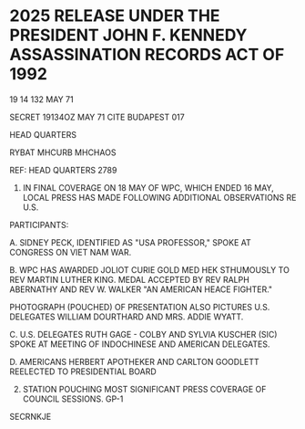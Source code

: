 # 2025 RELEASE UNDER THE PRESIDENT JOHN F. KENNEDY ASSASSINATION RECORDS ACT OF 1992

19 14 132 MAY 71

SECRET 19134OZ MAY 71 CITE BUDAPEST 017

HEAD QUARTERS

RYBAT MHCURB MHCHAOS

REF: HEAD QUARTERS 2789

1. IN FINAL COVERAGE ON 18 MAY OF WPC, WHICH ENDED 16 MAY, LOCAL PRESS HAS MADE FOLLOWING ADDITIONAL OBSERVATIONS RE U.S.

PARTICIPANTS:

A. SIDNEY PECK, IDENTIFIED AS "USA PROFESSOR," SPOKE AT CONGRESS ON VIET NAM WAR.

B. WPC HAS AWARDED JOLIOT CURIE GOLD MED HEK STHUMOUSLY TO REV MARTIN LUTHER KING. MEDAL ACCEPTED BY REV RALPH
ABERNATHY AND REV W. WALKER "AN AMERICAN HEACE FIGHTER."

PHOTOGRAPH (POUCHED) OF PRESENTATION ALSO PICTURES U.S. DELEGATES WILLIAM DOURTHARD AND MRS. ADDIE WYATT.

C. U.S. DELEGATES RUTH GAGE - COLBY AND SYLVIA KUSCHER (SIC) SPOKE AT MEETING OF INDOCHINESE AND AMERICAN DELEGATES.

D. AMERICANS HERBERT APOTHEKER AND CARLTON GOODLETT REELECTED TO PRESIDENTIAL BOARD

2. STATION POUCHING MOST SIGNIFICANT PRESS COVERAGE OF COUNCIL SESSIONS. GP-1

SECRNKJE
